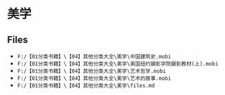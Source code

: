 # 美学

## Files

- `F:/【01分类书籍】\【04】其他分类大全\美学\中国建筑史.mobi`
- `F:/【01分类书籍】\【04】其他分类大全\美学\美国纽约摄影学院摄影教材(上).mobi`
- `F:/【01分类书籍】\【04】其他分类大全\美学\艺术哲学.mobi`
- `F:/【01分类书籍】\【04】其他分类大全\美学\艺术的故事.mobi`
- `F:/【01分类书籍】\【04】其他分类大全\美学\files.md`
